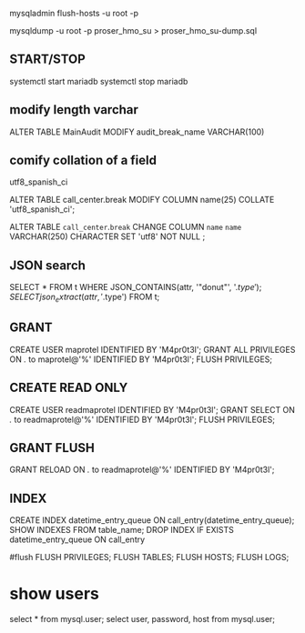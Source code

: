 mysqladmin flush-hosts -u root -p

mysqldump -u root -p proser_hmo_su > proser_hmo_su-dump.sql

## START/STOP
systemctl start mariadb
systemctl stop mariadb



## modify length varchar
ALTER TABLE MainAudit
MODIFY audit_break_name VARCHAR(100)


## comify collation of a field
utf8_spanish_ci

ALTER TABLE call_center.break
MODIFY COLUMN name(25) COLLATE 'utf8_spanish_ci';


ALTER TABLE `call_center`.`break`
CHANGE COLUMN `name` `name` VARCHAR(250) CHARACTER SET 'utf8' NOT NULL ;


## JSON search
SELECT * FROM t WHERE JSON_CONTAINS(attr, '"donut"', '$.type');
SELECT json_extract(attr, '$.type') FROM t;

## GRANT
CREATE USER maprotel IDENTIFIED BY 'M4pr0t3l';
GRANT ALL PRIVILEGES ON *.* to maprotel@'%' IDENTIFIED BY 'M4pr0t3l';
FLUSH PRIVILEGES;

## CREATE READ ONLY
CREATE USER readmaprotel IDENTIFIED BY 'M4pr0t3l';
GRANT SELECT ON *.* to readmaprotel@'%' IDENTIFIED BY 'M4pr0t3l';
FLUSH PRIVILEGES;

## GRANT FLUSH
GRANT RELOAD ON *.* to readmaprotel@'%' IDENTIFIED BY 'M4pr0t3l';


## INDEX
CREATE INDEX datetime_entry_queue ON call_entry(datetime_entry_queue);
SHOW INDEXES FROM table_name;
DROP INDEX IF EXISTS datetime_entry_queue ON call_entry


#flush
FLUSH PRIVILEGES;
FLUSH TABLES;
FLUSH HOSTS;
FLUSH LOGS;


# show users
select * from mysql.user;
select user, password, host from mysql.user;
